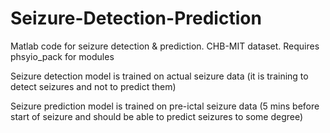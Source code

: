 # Seizure-Detection-Prediction
Matlab code for seizure detection &amp; prediction. CHB-MIT dataset. Requires phsyio_pack for modules

Seizure detection model is trained on actual seizure data (it is training to detect seizures and not to predict them)

Seizure prediction model is trained on pre-ictal seizure data (5 mins before start of seizure and should be able to predict seizures to some degree) 
